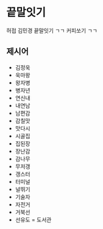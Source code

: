 # 끝말잇기
허접 김민경 끝말잇기 ㄱㄱ 커피쏘기 ㄱㄱ

## 제시어
- 김정욱
- 욱마왕
- 왕자병
- 병자년
- 연신내
- 내연남
- 남편감
- 감칠맛
- 맛다시
- 시골집    
- 집된장
- 장난감
- 감나무 
- 무저갱
- 갱스터
- 터미널
- 널뛰기
- 기술자
- 자전거
- 거북선
- 선유도 
= 도서관